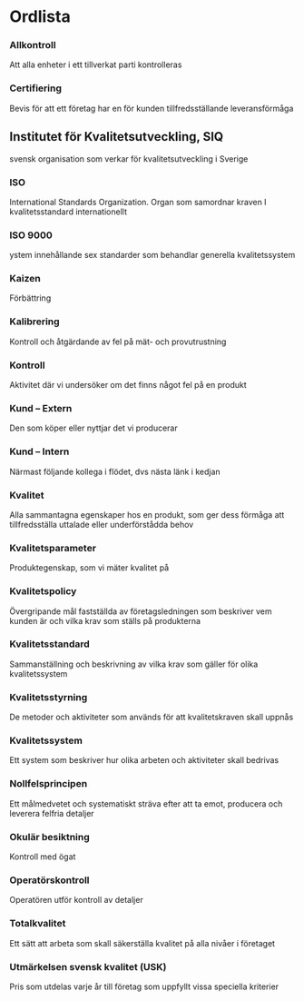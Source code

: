 # Ordlista

### Allkontroll
Att alla enheter i ett tillverkat parti kontrolleras

### Certifiering
Bevis för att ett företag har en för kunden tillfredsställande leveransförmåga  
  

## Institutet för  Kvalitetsutveckling, SIQ

svensk organisation som verkar för kvalitetsutveckling i Sverige
  

### ISO
International Standards Organization. Organ som samordnar kraven I kvalitetsstandard internationellt  
  

### ISO 9000
ystem innehållande sex standarder som behandlar generella kvalitetssystem  
  

### Kaizen
Förbättring  
  

### Kalibrering

Kontroll och åtgärdande av fel på mät- och provutrustning

### Kontroll
Aktivitet där vi undersöker om det finns något fel på en produkt  
  

### Kund – Extern
Den som köper eller nyttjar det vi producerar  
  

### Kund­­ – Intern
Närmast följande kollega i flödet, dvs nästa länk i kedjan  
  

### Kvalitet
Alla sammantagna egenskaper hos en produkt, som ger dess förmåga att tillfredsställa uttalade eller underförstådda behov  
  

### Kvalitetsparameter
Produktegenskap, som vi mäter kvalitet på  
  

### Kvalitetspolicy
Övergripande mål fastställda av företagsledningen som beskriver vem kunden är och vilka krav som ställs på produkterna

### Kvalitetsstandard
Sammanställning och beskrivning av vilka krav som gäller för olika kvalitetssystem  
  

### Kvalitetsstyrning
De metoder och aktiviteter som används för att kvalitetskraven skall uppnås  
  

### Kvalitetssystem
Ett system som beskriver hur olika arbeten och aktiviteter skall bedrivas  
  

### Nollfelsprincipen
Ett målmedvetet och systematiskt sträva efter att ta emot, producera och leverera felfria detaljer  
  

### Okulär besiktning
Kontroll med ögat  
  

### Operatörskontroll
Operatören utför kontroll av detaljer

### Totalkvalitet
Ett sätt att arbeta som skall säkerställa kvalitet på alla nivåer i företaget  
  

### Utmärkelsen svensk kvalitet (USK)
Pris som utdelas varje år till företag som uppfyllt vissa speciella kriterier
